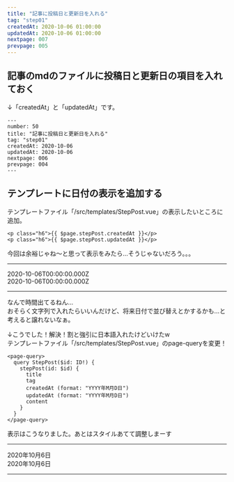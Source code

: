 ```yaml
---
title: "記事に投稿日と更新日を入れる"
tag: "step01"
createdAt: 2020-10-06 01:00:00
updatedAt: 2020-10-06 01:00:00
nextpage: 007
prevpage: 005
---
```


## 記事のmdのファイルに投稿日と更新日の項目を入れておく

↓「createdAt」と「updatedAt」です。

    ---
    number: 50
    title: "記事に投稿日と更新日を入れる"
    tag: "step01"
    createdAt: 2020-10-06
    updatedAt: 2020-10-06
    nextpage: 006
    prevpage: 004
    ---

## テンプレートに日付の表示を追加する

テンプレートファイル「/src/templates/StepPost.vue」の表示したいところに追加。

    <p class="h6">{{ $page.stepPost.createdAt }}</p>
    <p class="h6">{{ $page.stepPost.updatedAt }}</p>

今回は余裕じゃね～と思って表示をみたら…そうじゃないだろう。。。

***
2020-10-06T00:00:00.000Z  
2020-10-06T00:00:00.000Z
***

なんで時間出てるねん…  
おそらく文字列で入れたらいいんだけど、将来日付で並び替えとかするかも…と考えると譲れないなぁ。

↓こうでした！解決！割と強引に日本語入れたけどいけたw  
テンプレートファイル「/src/templates/StepPost.vue」のpage-queryを変更！

    <page-query>
      query StepPost($id: ID!) {
        stepPost(id: $id) {
          title
          tag
          createdAt (format: "YYYY年M月D日")
          updatedAt (format: "YYYY年M月D日")
          content
        }
      }
    </page-query>

表示はこうなりました。あとはスタイルあてて調整しまーす

***
2020年10月6日  
2020年10月6日
***
